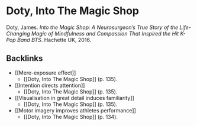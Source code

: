 # Doty, Into The Magic Shop
Doty, James. *Into the Magic Shop: A Neurosurgeon’s True Story of the Life-Changing Magic of Mindfulness and Compassion That Inspired the Hit K-Pop Band BTS*. Hachette UK, 2016.

## Backlinks
* [[Mere-exposure effect]]
	* [[Doty, Into The Magic Shop]] (p. 135).
* [[Intention directs attention]]
	* [[Doty, Into The Magic Shop]] (p. 135).
* [[Visualisation in great detail induces familiarity]]
	* [[Doty, Into The Magic Shop]] (p. 135).
* [[Motor imagery improves athletes performance]]
	* [[Doty, Into The Magic Shop]] (p. 134).

<!-- #evergreen -->

<!-- {BearID:814224E3-63F6-4B9E-BDB0-54B39A3A721F-81026-00000BFAF2C36A77} -->
